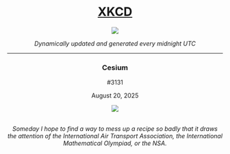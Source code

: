 
<h1 align="center"><a href="https://xkcd.com">XKCD</a></h1>
<div align="center">
    <img src="https://img.shields.io/github/last-commit/ShashashankThakur/XKCD?label=last%20updated" />
</div>

<p align="center"><i>Dynamically updated and generated every midnight UTC</i></p>
<hr>
<div align="center">
    <h3><strong>Cesium</strong></h3>
    <p>#3131</p>
    <p>August 20, 2025</p>
    <img src="https://imgs.xkcd.com/comics/cesium.png">
    <br></br>
    <p><i>Someday I hope to find a way to mess up a recipe so badly that it draws the attention of the International Air Transport Association, the International Mathematical Olympiad, or the NSA.</i></p>
</div>
